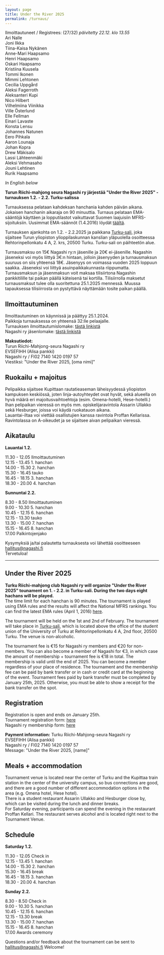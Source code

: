 ```yaml
---
layout: page
title: Under the River 2025
permalink: /turnaus/
---
```

  
Ilmoittautuneet / Registrees: (27/32) *päivitetty 22.12. klo 13.55*  
Ari Nalle  
Joni Ilkka  
Tiina-Kaisa Nykänen  
Anne-Mari Haapsamo  
Henri Haapsamo  
Oskari Haapsamo  
Kristiina Kuusela  
Tommi Ikonen  
Mimmi Lehtonen  
Cecilia Uppgård  
Aleksi Fagerroth  
Aleksanteri Kupi  
Nico Hilbert  
Vilhelmiina Viinikka  
Ville Österlund  
Elle Fellman  
Einari Lavaste  
Konsta Lensu  
Johannes Natunen  
Eero Pihkala  
Aaron Lounaja  
Johan Kopra  
Drew Mäkisalo  
Lassi Lähteenmäki  
Aleksi Vehmasaho  
Jouni Lehtinen  
Rurik Haapsamo  

  
*In English below*  
  
**Turun Riichi-mahjong seura Nagashi ry järjestää
"Under the River 2025" -turnauksen 1.2. - 2.2. Turku-salissa**  
  
Turnauksessa pelataan kahdeksan hanchania kahden päivän aikana. 
Jokaisen hanchanin aikaraja on 90 minuuttia.
Turnaus pelataan EMA-sääntöjä käyttäen ja lopputilastot vaikuttavat Suomen laajuisiin MFRS-sijoituksiin.
Uusimmat EMA-säännöt (1.4.2016) löydät [täältä](http://mahjong-europe.org/portal/images/docs/Riichi-rules-2016-EN.pdf).

Turnauksen ajankohta on 1.2. - 2.2.2025 ja paikkana [Turku-sali](https://www.google.com/maps/place/Turun+yliopiston+ylioppilaskunta+(TYY)/@60.4542084,22.2844857,17z/data=!3m1!4b1!4m6!3m5!1s0x468c76ef052923d1:0xcf557d9666133ac!8m2!3d60.4542058!4d22.2870606!16s%2Fg%2F1tk21kxy?entry=ttu), joka sijaitsee Turun yliopiston ylioppilaskunnan kanslian yläpuolella osoitteessa Rehtorinpellonkatu 4 A, 2. krs, 20500 Turku.
Turku-sali on päihteetön alue.
  
Turnausmaksu on 15€ Nagashi ry:n jäsenille ja 20€ ei-jäsenille. Nagashin jäseneksi voi myös liittyä 3€:n hintaan, jolloin jäsenyyden ja turnausmaksun suuruus on siis yhteensä 18€. Jäsenyys on voimassa vuoden 2025 loppuun saakka. Jäseneksi voi liittyä asuinpaikkakunnasta riippumatta.  
Turnausmaksun ja jäsenmaksun voit maksaa tilisiirtona Nagashin pankkitilille tai paikan päällä käteisenä tai kortilla.
Tilisiirrolla maksetut turnausmaksut tulee olla suoritettuna 25.1.2025 mennessä. Muussa tapauksessa tilisiirrosta on pystyttävä näyttämään tosite paikan päällä.
  
## Ilmoittautuminen
Ilmoittautuminen on käynnissä ja päättyy 25.1.2024.  
Paikkoja turnauksessa on yhteensä 32:lle pelaajalle.  
Turnauksen ilmoittautumislomake: [tästä linkistä](https://forms.gle/7XUj1RPs1yxGFgeB9)  
Nagashi ry jäsenlomake: [tästä linkistä](https://docs.google.com/forms/d/e/1FAIpQLSf4a6pGh08m8rDUGXLpO8rvnOBJIZ_kcWnOvn9dqImti2nCCA/viewform?usp=sharing)
  
**Maksutiedot:**  
Turun Riichi-Mahjong-seura Nagashi ry   
EVSEFIHH (Alisa pankki)   
Nagashi ry / FI02 7140 1420 0197 57   
Viestiksi: "Under the River 2025, [oma nimi]"   
  
## Ruokailu + majoitus
Pelipaikka sijaitsee Kupittaan rautatieaseman läheisyydessä yliopiston kampuksen keskiössä, joten linja-autoyhteydet ovat hyvät, sekä alueella on hyvä määrä eri majoitusvaihtoehtoja (esim. Omena-hotelli, Hese-hotelli.)   
Ihan pelipaikan vieressä on myös mm. opiskelijaravintola Assarin Ullakko sekä Hesburger, joissa voi käydä ruokatauon aikana.  
Lauantai-iltaa voi viettää osallistujien kanssa ravintola Proffan Kellarissa. Ravintolassa on A-oikeudet ja se sijaitsee aivan pelipaikan vieressä.


## Aikataulu
**Lauantai 1.2.**  
  
11.30 - 12.05 Ilmoittautuminen  
12.15 - 13.45 1. hanchan  
14.00 - 15.30 2. hanchan  
15.30 - 16.45 tauko  
16.45 - 18.15 3. hanchan  
18.30 - 20.00 4. hanchan  
  
**Sunnuntai 2.2.**  
  
8.30 - 8.50 Ilmoittautuminen  
9.00 - 10.30 5. hanchan  
10.45 - 12.15 6. hanchan  
12.15 - 13.30 tauko  
13.30 - 15.00 7. hanchan  
15.15 - 16.45 8. hanchan  
17.00 Palkintojenjako
  
Kysymyksiä ja/tai palautetta turnauksesta voi lähettää osoitteeseen hallitus@nagashi.fi  
Tervetuloa!

---------------------  
## Under the River 2025
**Turku Riichi-mahjong club Nagashi ry will organize "Under the River 2025" tounament on 1. - 2.2. in Turku-sali.
During the two days eight hachans will be played.**  
The time limit for each hanchan is 90 minutes.
The tournament is played using EMA rules and the results will  affect the National MFRS rankings.
You can find the latest EMA rules (April 1, 2016) [here](http://mahjong-europe.org/portal/images/docs/Riichi-rules-2016-EN.pdf).

The tournament will be held on the 1st and 2nd of February. The tournament will take place in [Turku-sali](https://www.google.com/maps/place/Turun+yliopiston+ylioppilaskunta+(TYY)/@60.4542084,22.2844857,17z/data=!3m1!4b1!4m6!3m5!1s0x468c76ef052923d1:0xcf557d9666133ac!8m2!3d60.4542058!4d22.2870606!16s%2Fg%2F1tk21kxy?entry=ttu), which is located above the office of the student union of the University of Turku at Rehtorinpellonkatu 4 A, 2nd floor, 20500 Turku.
The venue is non-alcoholic. 

The tournament fee is €15 for Nagashi ry members and €20 for non-members. You can also become a member of Nagashi for €3, in which case the amount of membership + tournament fee is €18 in total. The membership is valid until the end of 2025. You can become a member regardless of your place of residence.
The tournament and the membership fee can be paid by bank transfer or in cash or credit card at the beginning of the event.
Tournament fees paid by bank transfer must be completed by January 25th, 2025. Otherwise, you must be able to show a receipt for the bank transfer on the spot.
## Registration
Registration is open and ends on January 25th.   
Tournament registration form: [here](https://forms.gle/7XUj1RPs1yxGFgeB9)  
Nagashi ry membership form: [here](https://docs.google.com/forms/d/e/1FAIpQLSf4a6pGh08m8rDUGXLpO8rvnOBJIZ_kcWnOvn9dqImti2nCCA/viewform?usp=sharing)

**Payment information:**
Turku Riichi-Mahjong-seura Nagashi ry  
EVSEFIHH (Alisa pankki)   
Nagashi ry / FI02 7140 1420 0197 57   
Message: "Under the River 2025, [name]" 

## Meals + accommodation
Tournament venue is located near the center of Turku and the Kupittaa train station in the center of the university campus, so bus connections are good, and there are a good number of different accommodation options in the area (e.g. Omena hotel, Hese hotel).  
There is a student restaurant Assarin Ullakko and Hesburger close by, which can be visited during the lunch and dinner breaks.  
For Saturday evening, participants can spend the evening in the restaurant Proffan Kellari. The restaurant serves alcohol and is located right next to the Tournament Venue.

## Schedule
**Saturday 1.2.**  
  
11.30 - 12.05 Check in  
12.15 - 13.45 1. hanchan  
14.00 - 15.30 2. hanchan  
15.30 - 16.45 break  
16.45 - 18.15 3. hanchan  
18.30 - 20.00 4. hanchan  
  
**Sunday 2.2.**  
  
8.30 - 8.50 Check in  
9.00 - 10.30 5. hanchan  
10.45 - 12.15 6. hanchan  
12.15 - 13.30 break  
13.30 - 15.00 7. hanchan  
15.15 - 16.45 8. hanchan  
17.00 Awards ceremony

Questions and/or feedback about the tournament can be sent to hallitus@nagashi.fi
Welcome!
